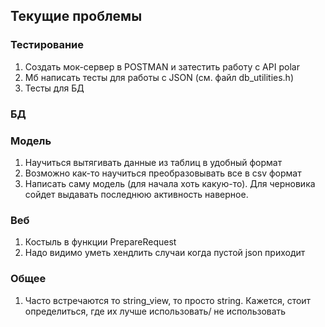 ## Текущие проблемы

### Тестирование

1. Создать мок-сервер в POSTMAN и затестить работу с API polar
2. Мб написать тесты для работы с JSON (см. файл db_utilities.h)
3. Тесты для БД

### БД


### Модель

1. Научиться вытягивать данные из таблиц в удобный формат
2. Возможно как-то научиться преобразовывать все в csv формат
3. Написать саму модель (для начала хоть какую-то). Для черновика сойдет выдавать последнюю активность наверное.

### Веб

1. Костыль в функции PrepareRequest
2. Надо видимо уметь хендлить случаи когда пустой json приходит


### Общее

1. Часто встречаются то string_view, то просто string. Кажется, стоит определиться, где их лучше использовать/ не
   использовать